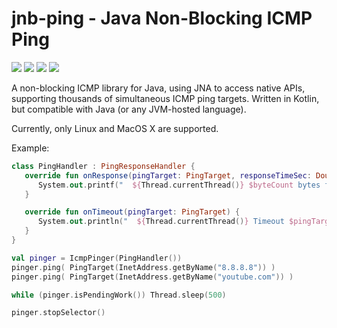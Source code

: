 # jnb-ping - Java Non-Blocking ICMP Ping

[![][Build Status img]][Build Status]
[![][license img]][license]
[![][Maven Central img]][Maven Central]
[![][Javadocs img]][Javadocs]

A non-blocking ICMP library for Java, using JNA to access native APIs, supporting thousands of simultaneous ICMP ping targets.  Written in Kotlin, but compatible with Java
(or any JVM-hosted language).

Currently, only Linux and MacOS X are supported.

Example:
```kotlin
class PingHandler : PingResponseHandler {
   override fun onResponse(pingTarget: PingTarget, responseTimeSec: Double, byteCount: Int, seq: Int) {
      System.out.printf("  ${Thread.currentThread()} $byteCount bytes from $pingTarget: icmp_seq=$seq time=%1.6f\n", responseTimeSec)
   }

   override fun onTimeout(pingTarget: PingTarget) {
      System.out.println("  ${Thread.currentThread()} Timeout $pingTarget")
   }
}

val pinger = IcmpPinger(PingHandler())
pinger.ping( PingTarget(InetAddress.getByName("8.8.8.8")) )
pinger.ping( PingTarget(InetAddress.getByName("youtube.com")) )

while (pinger.isPendingWork()) Thread.sleep(500)

pinger.stopSelector()
```

[Build Status]:https://travis-ci.org/brettwooldridge/jnb-ping
[Build Status img]:https://travis-ci.org/brettwooldridge/jnb-ping.svg?branch=master

[license]:LICENSE
[license img]:https://img.shields.io/badge/license-Apache%202-blue.svg

[Maven Central]:https://maven-badges.herokuapp.com/maven-central/com.zaxxer/jnb-ping
[Maven Central img]:https://maven-badges.herokuapp.com/maven-central/com.zaxxer/jnb-ping/badge.svg

[Javadocs]:http://javadoc.io/doc/com.zaxxer/jnb-ping
[Javadocs img]:http://javadoc.io/badge/com.zaxxer/jnb-ping.svg
